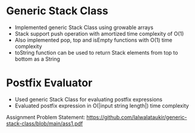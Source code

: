 # Generic Stack Class
* Implemented generic Stack Class using growable arrays
* Stack support push operation with amortized time complexity of O(1)
* Also implemented pop, top and isEmpty functions with O(1) time complexity
* toString function can be used to return Stack elements from top to bottom as a String

# Postfix Evaluator
* Used generic Stack Class for evaluating postfix expressions
* Evaluated postfix expression in O(|input string length|) time complexity

Assignment Problem Statement: https://github.com/lalwalataukir/generic-stack-class/blob/main/ass1.pdf
